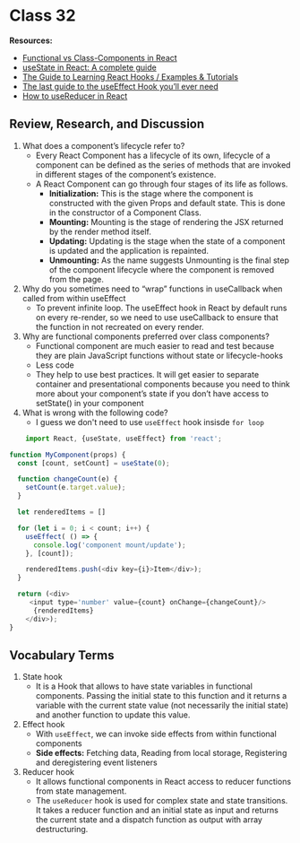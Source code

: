 # Class 32

**Resources:**

- [Functional vs Class-Components in React](https://djoech.medium.com/functional-vs-class-components-in-react-231e3fbd7108#:~:text=Functional%20component%20are%20much%20easier,you%20to%20use%20best%20practices.)
- [useState in React: A complete guide](https://blog.logrocket.com/a-guide-to-usestate-in-react-ecb9952e406c/)
- [The Guide to Learning React Hooks / Examples & Tutorials](https://www.telerik.com/kendo-react-ui/react-hooks-guide/)
- [The last guide to the useEffect Hook you’ll ever need](https://blog.logrocket.com/guide-to-react-useeffect-hook/)
- [How to useReducer in React](https://www.robinwieruch.de/react-usereducer-hook)

## Review, Research, and Discussion

1. What does a component’s lifecycle refer to?
    - Every React Component has a lifecycle of its own, lifecycle of a component can be defined as the series of methods that are invoked in different stages of the component’s existence.
    - A React Component can go through four stages of its life as follows. 
      - **Initialization:** This is the stage where the component is constructed with the given Props and default state. This is done in the constructor of a Component Class.
      - **Mounting:** Mounting is the stage of rendering the JSX returned by the render method itself.
      - **Updating:** Updating is the stage when the state of a component is updated and the application is repainted.
      - **Unmounting:** As the name suggests Unmounting is the final step of the component lifecycle where the component is removed from the page.
2. Why do you sometimes need to “wrap” functions in useCallback when called from within useEffect
    - To prevent infinite loop. The useEffect hook in React by default runs on every re-render, so we need to use useCallback to ensure that the function in not recreated on every render.
3. Why are functional components preferred over class components?
    - Functional component are much easier to read and test because they are plain JavaScript functions without state or lifecycle-hooks
    - Less code
    - They help to use best practices. It will get easier to separate container and presentational components because you need to think more about your component’s state if you don’t have access to setState() in your component
4. What is wrong with the following code?
    - I guess we don't need to use `useEffect` hook insisde `for loop`

```javascript 
    import React, {useState, useEffect} from 'react';

function MyComponent(props) {
  const [count, setCount] = useState(0);

  function changeCount(e) {
    setCount(e.target.value);
  }

  let renderedItems = []

  for (let i = 0; i < count; i++) {
    useEffect( () => {
      console.log('component mount/update');
    }, [count]);

    renderedItems.push(<div key={i}>Item</div>);
  }

  return (<div>
     <input type='number' value={count} onChange={changeCount}/>
      {renderedItems}
    </div>);
}
``` 

## Vocabulary Terms

1. State hook
    - It is a Hook that allows to have state variables in functional components. Passing the initial state to this function and it returns a variable with the current state value (not necessarily the initial state) and another function to update this value.
2. Effect hook
    - With `useEffect`, we can invoke side effects from within functional components
    - **Side effects:** Fetching data, Reading from local storage, Registering and deregistering event listeners
3. Reducer hook
    - It allows functional components in React access to reducer functions from state management.
    - The `useReducer` hook is used for complex state and state transitions. It takes a reducer function and an initial state as input and returns the current state and a dispatch function as output with array destructuring.